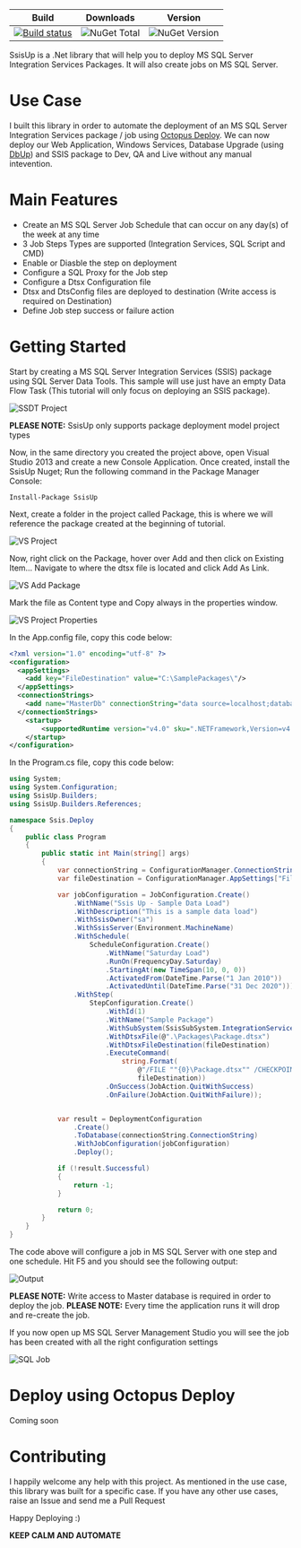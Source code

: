 | Build | Downloads | Version |
|-------|-----------|---------|
| [![Build status](https://ci.appveyor.com/api/projects/status/wpk6usmw3welkac8?svg=true)](https://ci.appveyor.com/project/jsm85/ssisup) | ![NuGet Total](https://img.shields.io/nuget/dt/SsisUp.svg) | ![NuGet Version](https://img.shields.io/nuget/v/SsisUp.svg) |


SsisUp is a .Net library that will help you to deploy MS SQL Server Integration Services Packages. It will also create jobs on MS SQL Server.

# Use Case

I built this library in order to automate the deployment of an MS SQL Server Integration Services package / job using [Octopus Deploy](http://octopusdeploy.com/). We can now deploy our Web Application, Windows Services, Database Upgrade (using [DbUp](http://dbup.github.io/)) and SSIS package to Dev, QA and Live without any manual intevention.    

# Main Features

* Create an MS SQL Server Job Schedule that can occur on any day(s) of the week at any time 
* 3 Job Steps Types are supported (Integration Services, SQL Script and CMD)
* Enable or Diasble the step on deployment
* Configure a SQL Proxy for the Job step
* Configure a Dtsx Configuration file
* Dtsx and DtsConfig files are deployed to destination (Write access is required on Destination)
* Define Job step success or failure action


# Getting Started

Start by creating a MS SQL Server Integration Services (SSIS) package using SQL Server Data Tools. This sample will use just have an empty Data Flow Task (This tutorial will only focus on deploying an SSIS package).

![SSDT Project](./assets/README_Images/SSDT_Project.png)

**PLEASE NOTE:** SsisUp only supports package deployment model project types

Now, in the same directory you created the project above, open Visual Studio 2013 and create a new Console Application. Once created, install the SsisUp Nuget; Run the following command in the Package Manager Console:

`Install-Package SsisUp`

Next, create a folder in the project called Package, this is where we will reference the package created at the beginning of tutorial.

![VS Project](./assets/README_Images/VS_Project.PNG)

Now, right click on the Package, hover over Add and then click on Existing Item… Navigate to where the dtsx file is located and click Add As Link.

![VS Add Package](./assets/README_Images/VS_Add_Package.PNG)

Mark the file as Content type and Copy always in the properties window.

![VS Project Properties](./assets/README_Images/VS_Project_Properties.PNG)

In the App.config file, copy this code below:

``` xml
<?xml version="1.0" encoding="utf-8" ?>
<configuration>
  <appSettings>
    <add key="FileDestination" value="C:\SamplePackages\"/>
  </appSettings>
  <connectionStrings>
    <add name="MasterDb" connectionString="data source=localhost;database=Master;Integrated Security=true;"/>
  </connectionStrings>
    <startup> 
        <supportedRuntime version="v4.0" sku=".NETFramework,Version=v4.5" />
    </startup>
</configuration>
```

In the Program.cs file, copy this code below:

``` csharp
using System;
using System.Configuration;
using SsisUp.Builders;
using SsisUp.Builders.References;

namespace Ssis.Deploy
{
    public class Program
    {
        public static int Main(string[] args)
        {
            var connectionString = ConfigurationManager.ConnectionStrings["MasterDb"];
            var fileDestination = ConfigurationManager.AppSettings["FileDestination"];

            var jobConfiguration = JobConfiguration.Create()
                .WithName("Ssis Up - Sample Data Load")
                .WithDescription("This is a sample data load")
                .WithSsisOwner("sa")
                .WithSsisServer(Environment.MachineName)
                .WithSchedule(
                    ScheduleConfiguration.Create()
                        .WithName("Saturday Load")
                        .RunOn(FrequencyDay.Saturday)
                        .StartingAt(new TimeSpan(10, 0, 0))
                        .ActivatedFrom(DateTime.Parse("1 Jan 2010"))
                        .ActivatedUntil(DateTime.Parse("31 Dec 2020")))
                .WithStep(
                    StepConfiguration.Create()
                        .WithId(1)
                        .WithName("Sample Package")
                        .WithSubSystem(SsisSubSystem.IntegrationServices)
                        .WithDtsxFile(@".\Packages\Package.dtsx")
                        .WithDtsxFileDestination(fileDestination)
                        .ExecuteCommand(
                            string.Format(
                                @"/FILE ""{0}\Package.dtsx"" /CHECKPOINTING OFF /REPORTING E /X86",
                                fileDestination))
                        .OnSuccess(JobAction.QuitWithSuccess)
                        .OnFailure(JobAction.QuitWithFailure));


            var result = DeploymentConfiguration
                .Create()
                .ToDatabase(connectionString.ConnectionString)
                .WithJobConfiguration(jobConfiguration)
                .Deploy();

            if (!result.Successful)
            {
                return -1;
            }

            return 0;
        }
    }
}

```

The code above will configure a job in MS SQL Server with one step and one schedule. Hit F5 and you should see the following output:

![Output](./assets/README_Images/Output.PNG)

**PLEASE NOTE:** Write access to Master database is required in order to deploy the job.
**PLEASE NOTE:** Every time the application runs it will drop and re-create the job.

If you now open up MS SQL Server Management Studio you will see the job has been created with all the right configuration settings

![SQL Job](./assets/README_Images/SQL_Job.PNG)

# Deploy using Octopus Deploy

Coming soon

# Contributing

I happily welcome any help with this project. As mentioned in the use case, this library was built for a specific case. If you have any other use cases, raise an Issue and send me a Pull Request

Happy Deploying :)

**KEEP CALM AND AUTOMATE**
